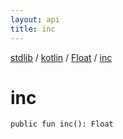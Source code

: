 ```yaml
---
layout: api
title: inc
---
```

[stdlib](../../index.html) / [kotlin](../index.html) / [Float](index.html) / [inc](inc.html)

# inc

```
public fun inc(): Float
```
